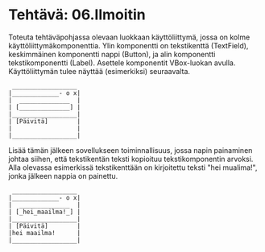 # Tehtävä: 06.Ilmoitin

Toteuta tehtäväpohjassa olevaan luokkaan käyttöliittymä, jossa on kolme 
käyttöliittymäkomponenttia. Ylin komponentti on tekstikenttä (TextField), 
keskimmäinen komponentti nappi (Button), ja alin komponentti 
tekstikomponentti (Label). Asettele komponentit VBox-luokan avulla. 
Käyttöliittymän tulee näyttää (esimerkiksi) seuraavalta.


```
 __________________
|_____________- o x|
|  ______________  |
| [______________] |
|__________________|
| [Päivitä]        |
|                  |
|__________________|
```


Lisää tämän jälkeen sovellukseen toiminnallisuus, jossa napin painaminen 
johtaa siihen, että tekstikentän teksti kopioituu tekstikomponentin arvoksi. 
Alla olevassa esimerkissä tekstikenttään on kirjoitettu 
teksti "hei mualima!", jonka jälkeen nappia on painettu.

```
 __________________
|_____________- o x|
|  ______________  |
| [_hei_maailma!_] |
|__________________|
| [Päivitä]        |
|hei maailma!      |
|__________________|
```
